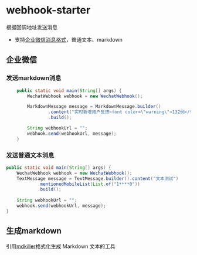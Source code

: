 # webhook-starter

根据回调地址发送消息

- 支持[企业微信消息格式](https://developer.work.weixin.qq.com/document/path/99110)，普通文本、markdown

## 企业微信

### 发送markdown消息

```java
    public static void main(String[] args) {
        WechatWebhook webhook = new WechatWebhook();

        MarkdownMessage message = MarkdownMessage.builder()
                .content("实时新增用户反馈<font color=\"warning\">132例</font>")
                .build();

        String webhookUrl = "";
        webhook.send(webhookUrl, message);
    }
```

### 发送普通文本消息

```java
public static void main(String[] args) {
    WechatWebhook webhook = new WechatWebhook();
    TextMessage message = TextMessage.builder().content("文本测试")
            .mentionedMobileList(List.of("1****0"))
            .build();
    
    String webhookUrl = "";
    webhook.send(webhookUrl, message);
}
```

## 生成markdown

引用[mdkiller](https://github.com/elltor/mdkiller)格式化生成 Markdown 文本的工具

